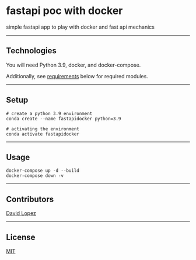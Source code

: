 # fastapi poc with docker

simple fastapi app to play with docker and fast api mechanics

---

## Technologies

You will need Python 3.9, docker, and docker-compose.

Additionally, see [requirements](./project/requirements.txt) below for required modules.

---

## Setup


```
# create a python 3.9 environment
conda create --name fastapidocker python=3.9 

# activating the environment
conda activate fastapidocker
```

---

## Usage

```
docker-compose up -d --build
docker-compose down -v

```

---

## Contributors

[David Lopez](https://github.com/sububer)

---

## License

[MIT]('./LICENSE')